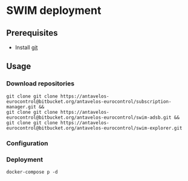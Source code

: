 # SWIM deployment

## Prerequisites

- Install [git](https://git-scm.com/downloads)

## Usage

### Download repositories
```shell
git clone git clone https://antavelos-eurocontrol@bitbucket.org/antavelos-eurocontrol/subscription-manager.git &&
git clone git clone https://antavelos-eurocontrol@bitbucket.org/antavelos-eurocontrol/swim-adsb.git &&
git clone git clone https://antavelos-eurocontrol@bitbucket.org/antavelos-eurocontrol/swim-explorer.git
```

### Configuration

### Deployment

```shell
docker-compose p -d
```